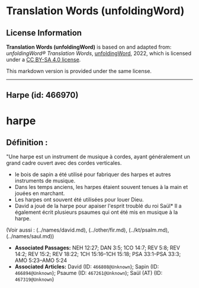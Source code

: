# Translation Words (unfoldingWord)

## License Information

**Translation Words (unfoldingWord)** is based on and adapted from: _unfoldingWord® Translation Words_, [unfoldingWord](https://unfoldingword.org/utw), 2022, which is licensed under a [CC BY-SA 4.0 license](https://creativecommons.org/licenses/by-sa/4.0/legalcode.en).

This markdown version is provided under the same license.



--------------------------------

## Harpe (id: 466970)

harpe
=====

Définition :
------------

"Une harpe est un instrument de musique à cordes, ayant généralement un grand cadre ouvert avec des cordes verticales.

* le bois de sapin a été utilisé pour fabriquer des harpes et autres instruments de musique.
* Dans les temps anciens, les harpes étaient souvent tenues à la main et jouées en marchant.
* Les harpes ont souvent été utilisées pour louer Dieu.
* David a joué de la harpe pour apaiser l'esprit troublé du roi Saül\* Il a également écrit plusieurs psaumes qui ont été mis en musique à la harpe.

(Voir aussi : (../names/david.md), (../other/fir.md), (../kt/psalm.md), (../names/saul.md))

* **Associated Passages:** NEH 12:27; DAN 3:5; 1CO 14:7; REV 5:8; REV 14:2; REV 15:2; REV 18:22; 1CH 15:16–1CH 15:18; PSA 33:1–PSA 33:3; AMO 5:23–AMO 5:24
* **Associated Articles:** David (ID: `466808@Unknown`); Sapin (ID: `466894@Unknown`); Psaume (ID: `467261@Unknown`); Saül (AT) (ID: `467319@Unknown`)

